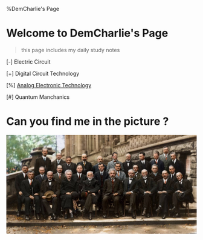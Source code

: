 %DemCharlie's Page

# Welcome to DemCharlie's Page

> this page includes my daily study notes

[-] Electric Circuit

[+] Digital Circuit Technology

[%] [Analog Electronic Technology](./AnalogElectronicTechnology.md)

[#] Quantum Manchanics

# Can you find me in the picture ?

![找不到图片](./索维尔会议.jpg)

